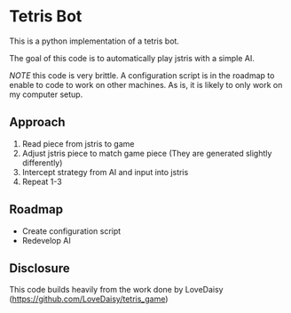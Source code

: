 # Tetris Bot

This is a python implementation of a tetris bot.

The goal of this code is to automatically play jstris with a simple AI.

*NOTE* this code is very brittle. A configuration script is in the roadmap to enable to code to work on other machines. As is, it is likely to only work on my computer setup.

## Approach
1. Read piece from jstris to game
2. Adjust jstris piece to match game piece (They are generated slightly differently)
3. Intercept strategy from AI and input into jstris
4. Repeat 1-3

## Roadmap
* Create configuration script
* Redevelop AI

## Disclosure
This code builds heavily from the work done by LoveDaisy (https://github.com/LoveDaisy/tetris_game)